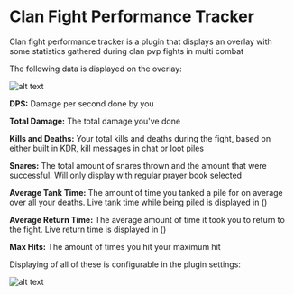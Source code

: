 # Clan Fight Performance Tracker
Clan fight performance tracker is a plugin that displays an overlay with some statistics gathered during clan pvp fights in multi combat

The following data is displayed on the overlay:

![alt text](https://i.imgur.com/KFZJgFt.png)

**DPS:** Damage per second done by you

**Total Damage:** The total damage you've done

**Kills and Deaths:** Your total kills and deaths during the fight, based on either built in KDR, kill messages in chat or loot piles

**Snares:** The total amount of snares thrown and the amount that were successful. Will only display with regular prayer book selected

**Average Tank Time:** The amount of time you tanked a pile for on average over all your deaths. Live tank time while being piled is displayed in ()

**Average Return Time:** The average amount of time it took you to return to the fight. Live return time is displayed in ()

**Max Hits:** The amount of times you hit your maximum hit



Displaying of all of these is configurable in the plugin settings:

![alt text](https://i.imgur.com/12AvB3K.png)